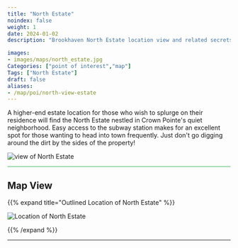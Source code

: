 ```yaml
---
title: "North Estate"
noindex: false
weight: 1
date: 2024-01-02
description: "Brookhaven North Estate location view and related secrets"

images:
- images/maps/north_estate.jpg
Categories: ["point of interest","map"]
Tags: ["North Estate"]
draft: false
aliases:
- /map/poi/north-view-estate
--- 
```


A higher-end estate location for those who wish to splurge on their residence will find the North Estate nestled in Crown Pointe's quiet neighborhood. Easy access to the subway station makes for an excellent spot for those wanting to head into town frequently. Just don't go digging around the dirt by the sides of the property!

![view of North Estate](/images/maps/north_estate.jpg)


<hr style="background-color: #28b44c" size=8>

## Map View

{{% expand title="Outlined Location of North Estate" %}}

![Location of North Estate](/images/maps/north-estate.png)

{{% /expand %}}

---


<!-- <hr style="background-color: #28b44c" size=8>

### Related CaseBook Items

- [URL](/)

<hr style="background-color: #28b44c" size=8>

### Related Quests

- [URL](/) -->